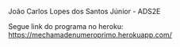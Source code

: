 João Carlos Lopes dos Santos Júnior - ADS2E

Segue link do programa no heroku: https://mechamadenumeroprimo.herokuapp.com/
